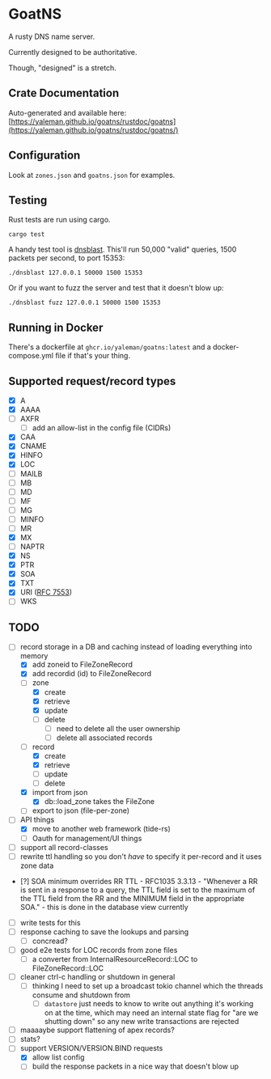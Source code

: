 # GoatNS

A rusty DNS name server.

Currently designed to be authoritative.

Though, "designed" is a stretch.

## Crate Documentation

Auto-generated and available here: [https://yaleman.github.io/goatns/rustdoc/goatns](https://yaleman.github.io/goatns/rustdoc/goatns/)

## Configuration

Look at `zones.json` and `goatns.json` for examples.

## Testing


Rust tests are run using cargo.

```shell
cargo test
```

A handy test tool is [dnsblast](https://github.com/jedisct1/dnsblast). This'll run 50,000 "valid" queries, 1500 packets per second, to port 15353:

```shell
./dnsblast 127.0.0.1 50000 1500 15353
```

Or if you want to fuzz the server and test that it doesn't blow up:

```shell
./dnsblast fuzz 127.0.0.1 50000 1500 15353
```

## Running in Docker

There's a dockerfile at `ghcr.io/yaleman/goatns:latest` and a docker-compose.yml file if that's your thing.


## Supported request/record types

- [x] A
- [x] AAAA
- [ ] AXFR
  - [ ] add an allow-list in the config file (CIDRs)
- [x] CAA
- [x] CNAME
- [x] HINFO
- [X] LOC
- [ ] MAILB
- [ ] MB
- [ ] MD
- [ ] MF
- [ ] MG
- [ ] MINFO
- [ ] MR
- [x] MX
- [ ] NAPTR
- [x] NS
- [x] PTR
- [x] SOA
- [x] TXT
- [x] URI ([RFC 7553](https://www.rfc-editor.org/rfc/rfc7553))
- [ ] WKS

## TODO 

  - [ ] record storage in a DB and caching instead of loading everything into memory
    - [x] add zoneid to FileZoneRecord
    - [x] add recordid (id) to FileZoneRecord
    - [ ] zone
      - [x] create
      - [x] retrieve
      - [x] update
      - [ ] delete 
        - [ ] need to delete all the user ownership
        - [ ] delete all associated records
    - [ ] record
      - [x] create
      - [x] retrieve
      - [ ] update
      - [ ] delete
    - [x] import from json
      - [x] db::load_zone takes the FileZone
    - [ ] export to json (file-per-zone)
  - [ ] API things
    - [x] move to another web framework (tide-rs)
    - [ ] Oauth for management/UI things
  - [ ] support all record-classes
  - [ ] rewrite ttl handling so you don't *have* to specify it per-record and it uses zone data
   - [?] SOA minimum overrides RR TTL - RFC1035 3.3.13 - "Whenever a RR is sent in a response to a query, the TTL field is set to the maximum of the TTL field from the RR and the MINIMUM field in the appropriate SOA." - this is done in the database view currently
   - [ ] write tests for this
  - [ ] response caching to save the lookups and parsing
    - [ ] concread?
  - [ ] good e2e tests for LOC records from zone files
    - [ ] a converter from InternalResourceRecord::LOC to FileZoneRecord::LOC
  - [ ] cleaner ctrl-c handling or shutdown in general
    - [ ] thinking I need to set up a broadcast tokio channel which the threads consume and shutdown from 
      - [ ] `datastore` just needs to know to write out anything it's working on at the time, which may need an internal state flag for "are we shutting down" so any new write transactions are rejected
  - [ ] maaaaybe support flattening of apex records?
  - [ ] stats?
  - [ ] support VERSION/VERSION.BIND requests
    - [x] allow list config
    - [ ] build the response packets in a nice way that doesn't blow up